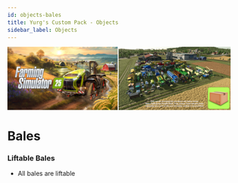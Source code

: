 ```yaml
---
id: objects-bales
title: Yurg's Custom Pack - Objects
sidebar_label: Objects
---
```

[![](modHeader.png)](modScreen.png)
# Bales

### Liftable Bales
- All bales are liftable
